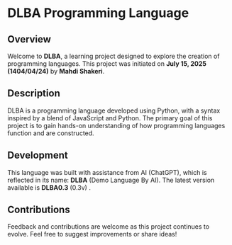 # DLBA Programming Language

## Overview

Welcome to **DLBA**, a learning project designed to explore the creation of programming languages. This project was initiated on **July 15, 2025 (1404/04/24)** by **Mahdi Shakeri**.

## Description

DLBA is a programming language developed using Python, with a syntax inspired by a blend of JavaScript and Python. The primary goal of this project is to gain hands-on understanding of how programming languages function and are constructed.

## Development

This language was built with assistance from AI (ChatGPT), which is reflected in its name: **DLBA** (Demo Language By AI). The latest version available is **DLBA0.3** (0.3v) .

## Contributions

Feedback and contributions are welcome as this project continues to evolve. Feel free to suggest improvements or share ideas!
